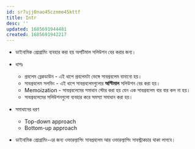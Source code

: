 ```yaml
---
id: sr7ujj0nao45cznme45kttf
title: Intr
desc: ''
updated: 1685691944481
created: 1685691942217
---
```

* ডাইনামিক প্রোগ্রামিং ব্যবহার করা হয় অপটিমাল সলিউশন বের করার জন্য।
* ধাপঃ
	* প্রবলেম ব্রেকডাউন - এই ধাপে প্রবলেমটা ভেঙ্গে সাবপ্রবলেম বানানো হয়।
	* সাবপ্রবলেম সলভিং - এই ধাপে সাবপ্রবলেমগুলোর **অপ্টিমাল** সলিউশন বের করা হয়। 
	* Memoization -   সাবপ্রবলেমের সমাধান স্টোর করা হয় যেন এক সাবপ্রবলেম বার বার কল না হয়। 
	* সাবপ্রবলেমের সলিউশনগুলো ব্যবহার করে সমস্যা সমাধান করা হয়।

* সমাধানের ধরণ
	* Top-down approach
	* Bottom-up approach
* ডাইনামিক প্রোগ্রামিং-এর জন্য ওভারল্যাপিং সাবপ্রবলেম আর ওভারল্যাপিং সাবস্ট্রাকচার থাকা লাগবে।